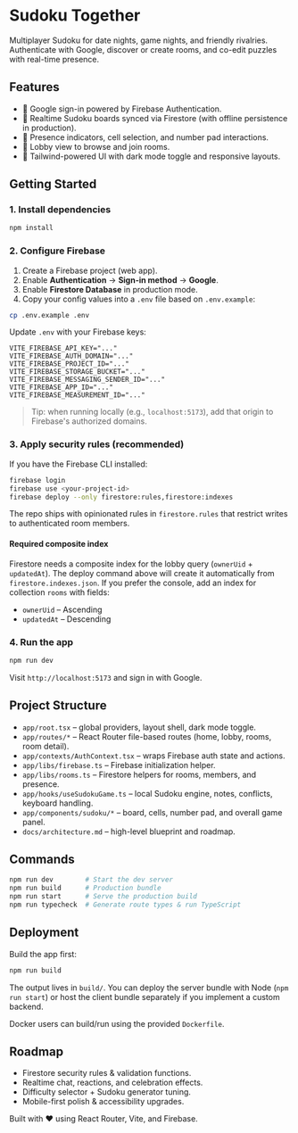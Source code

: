 # Sudoku Together

Multiplayer Sudoku for date nights, game nights, and friendly rivalries. Authenticate with Google, discover or create rooms, and co-edit puzzles with real-time presence.

## Features

- 🔐 Google sign-in powered by Firebase Authentication.
- 🧩 Realtime Sudoku boards synced via Firestore (with offline persistence in production).
- 🫶 Presence indicators, cell selection, and number pad interactions.
- 🏡 Lobby view to browse and join rooms.
- 🎨 Tailwind-powered UI with dark mode toggle and responsive layouts.

## Getting Started

### 1. Install dependencies

```bash
npm install
```

### 2. Configure Firebase

1. Create a Firebase project (web app).
2. Enable **Authentication** → **Sign-in method** → **Google**.
3. Enable **Firestore Database** in production mode.
4. Copy your config values into a `.env` file based on `.env.example`:

```bash
cp .env.example .env
```

Update `.env` with your Firebase keys:

```
VITE_FIREBASE_API_KEY="..."
VITE_FIREBASE_AUTH_DOMAIN="..."
VITE_FIREBASE_PROJECT_ID="..."
VITE_FIREBASE_STORAGE_BUCKET="..."
VITE_FIREBASE_MESSAGING_SENDER_ID="..."
VITE_FIREBASE_APP_ID="..."
VITE_FIREBASE_MEASUREMENT_ID="..."
```

> Tip: when running locally (e.g., `localhost:5173`), add that origin to Firebase's authorized domains.

### 3. Apply security rules (recommended)

If you have the Firebase CLI installed:

```bash
firebase login
firebase use <your-project-id>
firebase deploy --only firestore:rules,firestore:indexes
```

The repo ships with opinionated rules in `firestore.rules` that restrict writes to authenticated room members.

#### Required composite index

Firestore needs a composite index for the lobby query (`ownerUid` + `updatedAt`). The deploy command above will create it automatically from `firestore.indexes.json`. If you prefer the console, add an index for collection `rooms` with fields:

- `ownerUid` – Ascending
- `updatedAt` – Descending

### 4. Run the app

```bash
npm run dev
```

Visit `http://localhost:5173` and sign in with Google.

## Project Structure

- `app/root.tsx` – global providers, layout shell, dark mode toggle.
- `app/routes/*` – React Router file-based routes (home, lobby, rooms, room detail).
- `app/contexts/AuthContext.tsx` – wraps Firebase auth state and actions.
- `app/libs/firebase.ts` – Firebase initialization helper.
- `app/libs/rooms.ts` – Firestore helpers for rooms, members, and presence.
- `app/hooks/useSudokuGame.ts` – local Sudoku engine, notes, conflicts, keyboard handling.
- `app/components/sudoku/*` – board, cells, number pad, and overall game panel.
- `docs/architecture.md` – high-level blueprint and roadmap.

## Commands

```bash
npm run dev        # Start the dev server
npm run build      # Production bundle
npm run start      # Serve the production build
npm run typecheck  # Generate route types & run TypeScript
```

## Deployment

Build the app first:

```bash
npm run build
```

The output lives in `build/`. You can deploy the server bundle with Node (`npm run start`) or host the client bundle separately if you implement a custom backend.

Docker users can build/run using the provided `Dockerfile`.

## Roadmap

- Firestore security rules & validation functions.
- Realtime chat, reactions, and celebration effects.
- Difficulty selector + Sudoku generator tuning.
- Mobile-first polish & accessibility upgrades.

Built with ❤️ using React Router, Vite, and Firebase.
